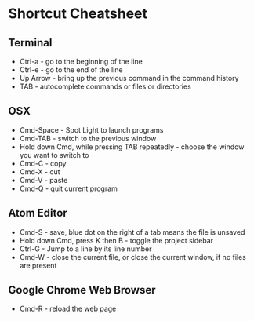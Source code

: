 # Shortcut Cheatsheet

## Terminal

* Ctrl-a - go to the beginning of the line
* Ctrl-e - go to the end of the line
* Up Arrow - bring up the previous command in the command history
* TAB - autocomplete commands or files or directories

## OSX

* Cmd-Space - Spot Light to launch programs
* Cmd-TAB - switch to the previous window
* Hold down Cmd, while pressing TAB repeatedly - choose the window you want to switch to
* Cmd-C - copy
* Cmd-X - cut
* Cmd-V - paste
* Cmd-Q - quit current program

## Atom Editor

* Cmd-S - save, blue dot on the right of a tab means the file is unsaved
* Hold down Cmd, press K then B - toggle the project sidebar
* Ctrl-G - Jump to a line by its line number
* Cmd-W - close the current file, or close the current window, if no files are present

## Google Chrome Web Browser

* Cmd-R - reload the web page
